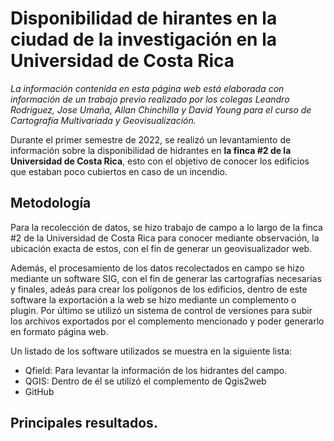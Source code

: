 <style>
  mark{
  color: red;
  }
</style>
# Disponibilidad de hirantes en la ciudad de la investigación en la Universidad de Costa Rica

*La información contenida en esta página web está elaborada con información de un trabajo previo realizado por los colegas Leandro Rodriguez, Jose Umaña, Allan Chinchilla y David Young para el curso de Cartografía Multivariada y Geovisualización.*

Durante el primer semestre de 2022, se realizó un levantamiento de información sobre la disponibilidad de hidrantes en **la finca #2 de la Universidad de Costa Rica**, esto con el objetivo de conocer los edificios que estaban poco cubiertos en caso de un incendio.

## Metodología

Para la recolección de datos, se hizo trabajo de campo a lo largo de la finca #2 de la Universidad de Costa Rica para conocer mediante observación, la ubicación exacta de estos, con el fin de generar un geovisualizador web.

Además, el procesamiento de los datos recolectados en campo se hizo mediante un software SIG, con el fin de generar las cartografías necesarias y finales, adeás para crear los polígonos de los edificios, dentro de este software la exportación a la web se hizo mediante un complemento o plugin. Por último se utilizó un sistema de control de versiones para subir los archivos exportados por el complemento mencionado y poder generarlo en formato página web.

Un listado de los software utilizados se muestra en la siguiente lista:

- Qfield: Para levantar la información de los hidrantes del campo.
- QGIS: Dentro de él se utilizó el complemento de Qgis2web
- GitHub


## Principales resultados.
